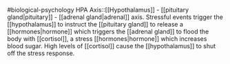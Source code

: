 #biological-psychology 
HPA Axis::[[Hypothalamus]] - [[pituitary gland|pituitary]] - [[adrenal gland|adrenal]] axis. Stressful events trigger the [[hypothalamus]] to instruct the [[pituitary gland]] to release a [[hormones|hormone]] which triggers the [[adrenal gland]] to flood the body with [[cortisol]], a stress [[hormones|hormone]] which increases blood sugar. High levels of [[cortisol]] cause the [[hypothalamus]] to shut off the stress response.
<!--SR:!2023-12-20,2,230-->